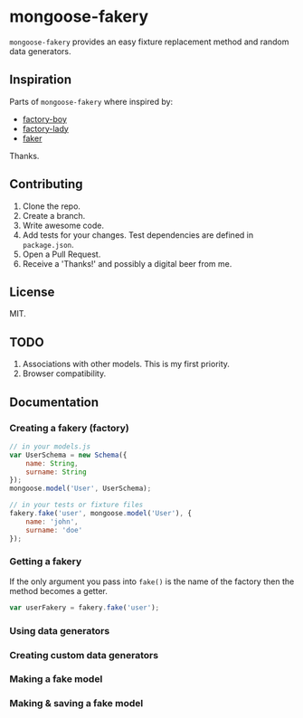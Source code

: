# mongoose-fakery

`mongoose-fakery` provides an easy fixture replacement method and random data generators.

## Inspiration

Parts of `mongoose-fakery` where inspired by:
* [factory-boy](https://github.com/dnerdy/factory_boy)
* [factory-lady](https://github.com/petejkim/factory-lady)
* [faker](https://github.com/marak/Faker.js/)

Thanks.

## Contributing

1. Clone the repo.
2. Create a branch.
3. Write awesome code.
4. Add tests for your changes. Test dependencies are defined in `package.json`.
5. Open a Pull Request.
6. Receive a 'Thanks!' and possibly a digital beer from me.

## License

MIT.

## TODO

1. Associations with other models. This is my first priority.
2. Browser compatibility.

## Documentation

### Creating a fakery (factory)

```js
// in your models.js
var UserSchema = new Schema({
    name: String,
    surname: String
});
mongoose.model('User', UserSchema);

// in your tests or fixture files
fakery.fake('user', mongoose.model('User'), {
    name: 'john',
    surname: 'doe'
});

```

### Getting a fakery

If the only argument you pass into `fake()` is the name of the factory then
the method becomes a getter.

```js
var userFakery = fakery.fake('user');
```

### Using data generators

### Creating custom data generators

### Making a fake model

### Making & saving a fake model
